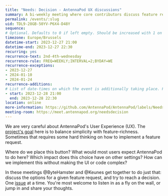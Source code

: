 ```yaml
---
title: "Needs: Decision - AntennaPod UX discussions"
summary: A bi-weekly meeting where core contributors discuss feature requests & make tough choices.
permalink: /events/:slug
uid: TDL9-28GB-50YV-P6X4-D48Y
sequence: 
# Optional. Defaults to 0 if left empty. Should be increased with 1 on every big event edit.
timezone: Europe/Brussels
datetime-start: 2023-12-27 21:00
datetime-end: 2023-12-27 22:30
recurring: yes
recurrence-text: 2nd-4th-wednesday
recurrence-rule: FREQ=WEEKLY;INTERVAL=2;BYDAY=WE
recurrence-exceptions:
- 2023-12-27
- 2024-01-10
- 2024-01-24
recurrence-additions: 
# List of date-times on which the event is additionally taking place. Format:
- start: 2023-12-28 21:00
  end: 2023-12-28 22:30
location: online
more-information: https://github.com/AntennaPod/AntennaPod/labels/Needs%3A%20decision
meeting-room: https://meet.antennapod.org/needsdecision
---
```


We are very careful about AntennaPod's User Experience (UX). The [project's goal](/about) here is to balance simplicity with feature-richness. Sometimes that requires some hard thinking on how to implement a feature request.

Where do we place this button? What would most users expect AntennaPod to do here? Which impact does this choice have on other settings? How can we implement this without making the UI or code complex?

In these meetings @ByteHamster and @Keunes get together to do just that: discuss the options for a given feature request, and try to reach a decision. One [issue](https://github.com/AntennaPod/AntennaPod/labels/Needs%3A%20decision) at a time. You're most welcome to listen in as a fly on the wall, or jump in and share your thoughts.
